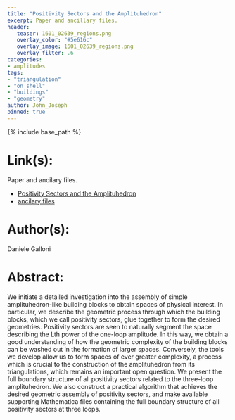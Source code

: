 ```yaml
---
title: "Positivity Sectors and the Amplituhedron"
excerpt: Paper and ancillary files.
header:
   teaser: 1601_02639_regions.png
   overlay_color: "#5e616c"
   overlay_image: 1601_02639_regions.png
   overlay_filter: .6
categories:
- amplitudes
tags:
- "triangulation"
- "on shell"
- "buildings"
- "geometry"
author: John_Joseph
pinned: true
---
```

{% include base_path %}

# Link(s):
Paper and ancilary files.
  * [Positivity Sectors and the Amplituhedron](https://arxiv.org/abs/1601.02639)
  * [ancilary files](https://arxiv.org/src/1601.02639/anc)

# Author(s):
Daniele Galloni

# Abstract:
We initiate a detailed investigation into the assembly of simple amplituhedron-like building blocks to obtain spaces of physical interest. In particular, we describe the geometric process through which the building blocks, which we call positivity sectors, glue together to form the desired geometries. Positivity sectors are seen to naturally segment the space describing the Lth power of the one-loop amplitude. In this way, we obtain a good understanding of how the geometric complexity of the building blocks can be washed out in the formation of larger spaces. Conversely, the tools we develop allow us to form spaces of ever greater complexity, a process which is crucial to the construction of the amplituhedron from its triangulations, which remains an important open question. We present the full boundary structure of all positivity sectors related to the three-loop amplituhedron. We also construct a practical algorithm that achieves the desired geometric assembly of positivity sectors, and make available supporting Mathematica files containing the full boundary structure of all positivity sectors at three loops.